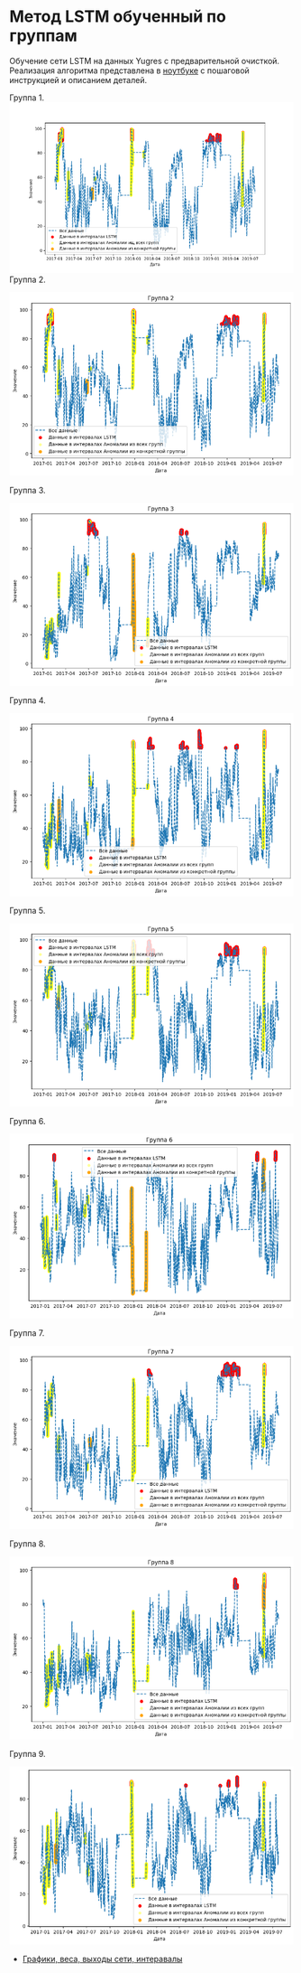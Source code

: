 # Метод LSTM обученный по группам

Обучение сети LSTM на данных Yugres с предварительной очисткой.  Реализация алгоритма представлена в [ноутбуке](LSTM_group.ipynb) с пошаговой инструкцией и описанием деталей.

Группа 1.
![Alt text](lstm_group_1.png)
Группа 2. 

![Alt text](image.png)

Группа 3. 

![Alt text](image-1.png)

Группа 4.

![Alt text](image-2.png)

Группа 5.

![Alt text](image-3.png)

Группа 6.

![Alt text](image-4.png)

Группа 7.

![Alt text](image-5.png)

Группа 8.

![Alt text](image-6.png)

Группа 9.

![Alt text](image-7.png)


* [Графики, веса, выходы сети, интеравалы](https://drive.google.com/drive/folders/1UI6gmSD957oRSmFRbV4ub5j9xrYOKMDG?usp=sharing)

